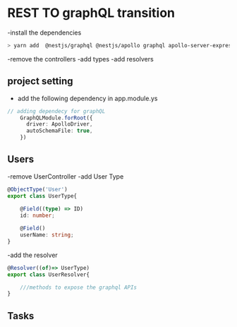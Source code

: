 # REST TO graphQL transition

-install the dependencies

```bash
> yarn add  @nestjs/graphql @nestjs/apollo graphql apollo-server-express
```

-remove the controllers
-add types
-add resolvers

## project setting

- add the following dependency in app.module.ys

```typescript
// adding dependecy for graphQL
    GraphQLModule.forRoot({
      driver: ApolloDriver,
      autoSchemaFile: true,
    })
```


## Users

-remove UserController
-add User Type

```typescript
@ObjectType('User')
export class UserType{
    
    @Field((type) => ID)
    id: number;

    @Field()
    userName: string;
}
```
-add the resolver

```typescript
@Resolver((of)=> UserType)
export class UserResolver{

    ///methods to expose the graphql APIs
}

```

## Tasks